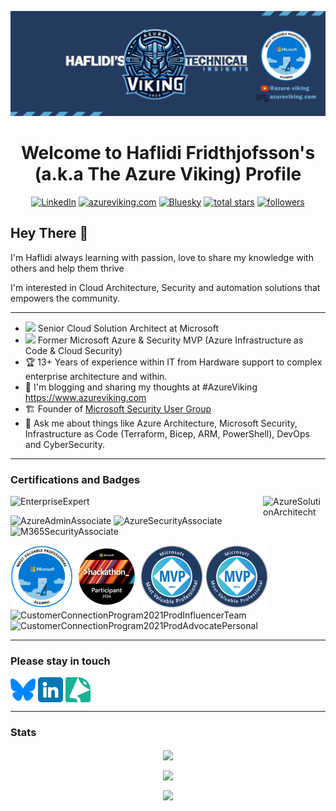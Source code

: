 <p align="center">
  <img alt="banner" src="img/banner.png" width="850">
</p>

<h1 align=center>
  Welcome to Haflidi Fridthjofsson's (a.k.a The Azure Viking) Profile 
</h1>

<p align="center">
  <a href="https://www.linkedin.com/in/haflidif">
    <img alt="LinkedIn" title="LinkedIn" src="https://img.shields.io/badge/-Haflidi%20Fridthjofsson-blue?style=for-the-badge&logo=Linkedin&logoColor=white/"></a>
  <a href="https://azureviking.com">
    <img alt="azureviking.com" title="AzureViking.com Blog" src="https://img.shields.io/badge/-AZUREVIKING.COM%20BLOG-0A0A0A?style=for-the-badge&logo=wordpress&logoColor=white"></a>
  <a href="https://bsky.app/profile/haflidi.azureviking.com">
    <img alt="Bluesky" title="Bluesky" src="https://img.shields.io/twitter/follow/haflidif?color=lightblue&label=%40haflidi.azureviking.com&logo=bluesky&logoColor=white&style=for-the-badge"></a>
  <a href="https://github.com/pwd9000-ML?tab=repositories&sort=stargazers">
    <img alt="total stars" title="Total stars on GitHub" src="https://img.shields.io/github/stars/haflidif?logo=github&logoColor=white&style=for-the-badge"/></a>
  <a href="https://github.com/Pwd9000-ML?tab=followers">
    <img alt="followers" title="Follow me on Github" src="https://img.shields.io/github/followers/haflidif?style=for-the-badge&logo=github&logoColor=white"/></a>
</p>

## Hey There 👋

I'm Haflidi always learning with passion, love to share my knowledge with others and help them thrive

I'm interested in Cloud Architecture, Security and automation solutions that empowers the community.

---
- <img src="https://purepng.com/public/uploads/large/purepng.com-microsoft-logo-iconlogobrand-logoiconslogos-251519939091wmudn.png" width="23"> Senior Cloud Solution Architect at Microsoft
- <img src="https://user-images.githubusercontent.com/26624010/234815409-2ad53862-84a8-411e-96aa-2082bfc264a6.png" width="23"> Former Microsoft Azure & Security MVP (Azure Infrastructure as Code & Cloud Security)
- 🏆 13+ Years of experience within IT from Hardware support to complex enterprise architecture and within.
- 📝 I'm blogging and sharing my thoughts at #AzureViking https://www.azureviking.com
- 🏗️ Founder of [Microsoft Security User Group](https://www.meetup.com/Microsoft-Security-User-Group)
- 💬 Ask me about things like Azure Architecture, Microsoft Security, Infrastructure as Code (Terraform, Bicep, ARM, PowerShell), DevOps and CyberSecurity.

---
### Certifications and Badges
<p align="left">
 <a>
   <img alt="AzureSolutionArchitecht" style="float:right" src="https://user-images.githubusercontent.com/26624010/180080184-13ede935-05dd-400a-87f7-cedbbd6c6796.png" width="100">
   <img alt="EnterpriseExpert" src="https://user-images.githubusercontent.com/26624010/137772479-cca8ef49-0e92-4992-94c0-8687344c9870.png" width="100">
 </a>
</p>
<p align="left">
 <a>
   <img alt="AzureAdminAssociate" src="https://user-images.githubusercontent.com/26624010/137772728-885894a4-74e9-475c-bc2c-bc00f413c950.png" width="100">
   <img alt="AzureSecurityAssociate" src="https://user-images.githubusercontent.com/26624010/137772921-233e49a5-121a-4f3b-9a77-af11c49452a6.png" width="100">
   <img alt="M365SecurityAssociate" src="https://user-images.githubusercontent.com/26624010/137772515-539b83cb-bdec-4634-b932-574d3b1c2a72.png" width="100"> 
 </a>
</p>


<p align="left">
 <a>
   <img alt="MVPAlumni" src="img/mvp_alumni_badge.png" width="100">
   <img alt="GlobalHackathon2024Participant" src="img/microsoft-global-hackathon-2024.png" width="100">
   <img alt="MVP2024-25" src="img/2024-microsoft-most-valuable-professional-mvp.png" width="100">
   <img alt="MVP2023" src="img/2023-microsoft-most-valuable-professional-mvp.png" width="100">
   <img alt="CustomerConnectionProgram2021ProdInfluencerTeam"src="https://user-images.githubusercontent.com/26624010/137772118-f4f9b4b9-2230-4a2b-b101-43c6d4b744d4.png" width="100"> 
   <img alt="CustomerConnectionProgram2021ProdAdvocatePersonal" src="https://user-images.githubusercontent.com/26624010/137771922-487be7ae-a29b-4b48-a770-2a744f047f0a.png" width="100"> 
 </a>
</p>

---
### Please stay in touch

<a href="https://bsky.app/profile/haflidi.azureviking.com" target="blank">
 <img align="center" src="img/bluesky-color.svg" alt="haflidif" height="40" width="40" /></a>
<a href="https://www.linkedin.com/in/haflidif" target="blank"><img align="center" src="img/linkedin.png" alt="haflidif" height="40" width="40" /></a>
<a href="https://sessionize.com/haflidif" target="blank"><img align="center" src="img/sessionize-avatar.png" alt="haflidif" height="40" width="40" /></a>

---
### Stats
<p align="center">
  <a href="https://github.com/haflidif?tab=repositories">
    <img
      align="center"
      height="165"
      src="https://github-readme-stats.vercel.app/api?username=haflidif&count_private=true&show_icons=true&custom_title=Github%20Status&theme=dark"
    />
  </a>
</p>
<p align="center">
  <a href="https://github.com/haflidif?tab=repositories">
    <img
      align="center"
      height="165"
      src="https://github-readme-streak-stats.herokuapp.com/?user=haflidif&count_private=true&show_icons=true&custom_title=Github%20Status&theme=dark"
    />
  </a>
</p>
<p align="center">
  <a href="https://github.com/haflidif?tab=repositories">
    <img
      align="center"
      width="423"
      src="https://github-readme-stats.vercel.app/api/top-langs?username=haflidif&theme=dark&show_icons=true&locale=en&layout=compact"         
    />
  </a>
</p>
